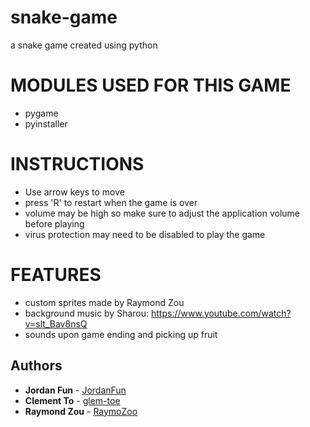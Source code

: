 # snake-game
a snake game created using python

# MODULES USED FOR THIS GAME

- pygame
- pyinstaller 

# INSTRUCTIONS

- Use arrow keys to move
- press 'R' to restart when the game is over
- volume may be high so make sure to adjust the application volume before playing
- virus protection may need to be disabled to play the game

# FEATURES

- custom sprites made by Raymond Zou
- background music by Sharou: https://www.youtube.com/watch?v=slt_Bav8nsQ
- sounds upon game ending and picking up fruit

## **Authors**
- **Jordan Fun** - [JordanFun](https://github.com/JordanFun)
- **Clement To** - [glem-toe](https://github.com/glem-toe)
- **Raymond Zou** - [RaymoZoo](https://github.com/raymozou)
